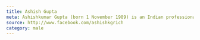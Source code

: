 ```yaml
---
title: Ashish Gupta
meta: Ashishkumar Gupta (born 1 November 1989) is an Indian professional footballer who plays as a attacking midfielder for Spanish club Real Madrid and the Indian national team
source: http://www.facebook.com/ashishkgrich 
category: male
---
```


